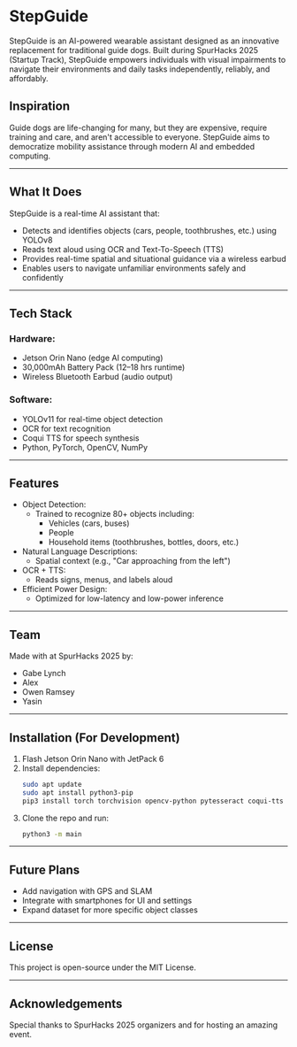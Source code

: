 # StepGuide

StepGuide is an AI-powered wearable assistant designed as an innovative replacement for traditional guide dogs. Built during SpurHacks 2025 (Startup Track), StepGuide empowers individuals with visual impairments to navigate their environments and daily tasks independently, reliably, and affordably.

## Inspiration

Guide dogs are life-changing for many, but they are expensive, require training and care, and aren't accessible to everyone. StepGuide aims to democratize mobility assistance through modern AI and embedded computing.

---

## What It Does

StepGuide is a real-time AI assistant that:

- Detects and identifies objects (cars, people, toothbrushes, etc.) using YOLOv8
- Reads text aloud using OCR and Text-To-Speech (TTS)
- Provides real-time spatial and situational guidance via a wireless earbud
- Enables users to navigate unfamiliar environments safely and confidently

---

## Tech Stack

### Hardware:
- Jetson Orin Nano (edge AI computing)
- 30,000mAh Battery Pack (12–18 hrs runtime)
- Wireless Bluetooth Earbud (audio output)

### Software:
- YOLOv11 for real-time object detection
- OCR for text recognition
- Coqui TTS for speech synthesis
- Python, PyTorch, OpenCV, NumPy

---

## Features

- Object Detection:
  - Trained to recognize 80+ objects including:
    - Vehicles (cars, buses)
    - People
    - Household items (toothbrushes, bottles, doors, etc.)
- Natural Language Descriptions:
  - Spatial context (e.g., "Car approaching from the left")
- OCR + TTS:
  - Reads signs, menus, and labels aloud
- Efficient Power Design:
  - Optimized for low-latency and low-power inference

---

## Team

Made with at SpurHacks 2025 by:

- Gabe Lynch
- Alex
- Owen Ramsey
- Yasin

---

## Installation (For Development)

1. Flash Jetson Orin Nano with JetPack 6
2. Install dependencies:
   ```bash
   sudo apt update
   sudo apt install python3-pip
   pip3 install torch torchvision opencv-python pytesseract coqui-tts ultralytics
   ```
3. Clone the repo and run:
   ```bash
   python3 -m main
   ```

---

## Future Plans

- Add navigation with GPS and SLAM
- Integrate with smartphones for UI and settings
- Expand dataset for more specific object classes

---

## License

This project is open-source under the MIT License.

---

## Acknowledgements

Special thanks to SpurHacks 2025 organizers and for hosting an amazing event.